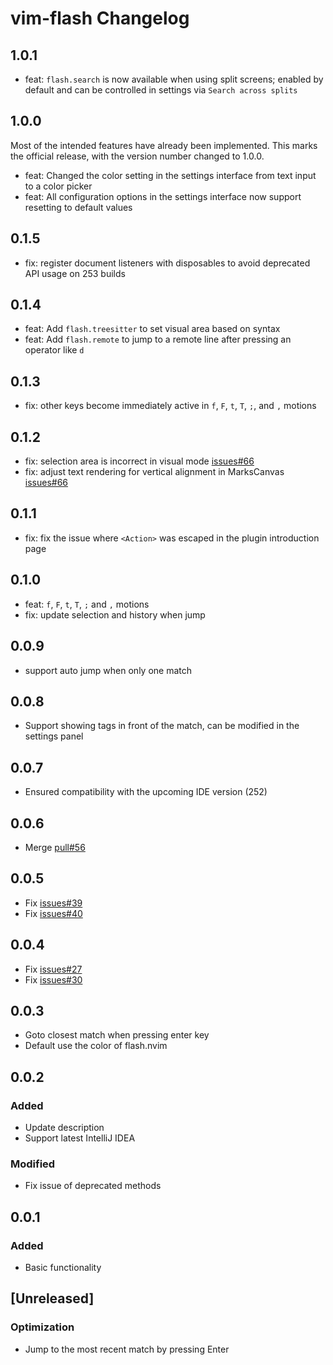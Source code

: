 <!-- Keep a Changelog guide -> https://keepachangelog.com -->

# vim-flash Changelog

## 1.0.1

- feat: `flash.search` is now available when using split screens; enabled by default and can be controlled in settings via `Search across splits`

## 1.0.0

Most of the intended features have already been implemented. This marks the official release, with the version number changed to 1.0.0.

- feat: Changed the color setting in the settings interface from text input to a color picker
- feat: All configuration options in the settings interface now support resetting to default values

## 0.1.5

- fix: register document listeners with disposables to avoid deprecated API usage on 253 builds

## 0.1.4

- feat: Add `flash.treesitter` to set visual area based on syntax
- feat: Add `flash.remote` to jump to a remote line after pressing an operator like `d`

## 0.1.3

- fix: other keys become immediately active in `f`, `F`, `t`, `T`, `;`, and `,` motions

## 0.1.2

- fix: selection area is incorrect in visual mode [issues#66](https://github.com/yelog/vim-flash/issues/66)
- fix: adjust text rendering for vertical alignment in MarksCanvas [issues#66](https://github.com/yelog/vim-flash/issues/66)

## 0.1.1

- fix: fix the issue where `<Action>` was escaped in the plugin introduction page

## 0.1.0

- feat: `f`, `F`, `t`, `T`, `;` and `,` motions
- fix: update selection and history when jump

## 0.0.9

- support auto jump when only one match

## 0.0.8

- Support showing tags in front of the match, can be modified in the settings panel

## 0.0.7

- Ensured compatibility with the upcoming IDE version (252)

## 0.0.6

- Merge [pull#56](https://github.com/yelog/vim-flash/pull/56)

## 0.0.5
- Fix [issues#39](https://github.com/yelog/vim-flash/issues/39)
- Fix [issues#40](https://github.com/yelog/vim-flash/issues/40)

## 0.0.4
- Fix [issues#27](https://github.com/yelog/vim-flash/issues/27)
- Fix [issues#30](https://github.com/yelog/vim-flash/issues/30)

## 0.0.3
- Goto closest match when pressing enter key
- Default use the color of flash.nvim

## 0.0.2

### Added

- Update description
- Support latest IntelliJ IDEA

### Modified

- Fix issue of deprecated methods

## 0.0.1

### Added

- Basic functionality

## [Unreleased]

### Optimization

- Jump to the most recent match by pressing Enter


